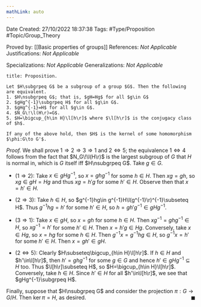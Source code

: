 ```yaml
---
mathLink: auto
---
```


<div class="topSpace"></div>

Date Created: 27/10/2022 18:37:38
Tags: #Type/Proposition #Topic/Group_Theory

Proved by: [[Basic properties of groups]]
References: _Not Applicable_
Justifications: _Not Applicable_

Specializations: _Not Applicable_
Generalizations: _Not Applicable_

``` ad-Proposition
title: Proposition.

Let $H\subgrpeq G$ be a subgroup of a group $G$. Then the following are equivalent.
1. $H\nsubgrpeq G$; that is, $gH=Hg$ for all $g\in G$
2. $gHg^{-1}\subgrpeq H$ for all $g\in G$.
3. $gHg^{-1}=H$ for all $g\in G$.
4. $N_G\!\l(H\r)=G$.
5. $H=\bigcup_{h\in H}\l[h\r]$ where $\l[h\r]$ is the conjugacy class of $h$.

If any of the above hold, then $H$ is the kernel of some homomorphism $\phi:G\to G'$.

```

<i>Proof.</i> We shall prove $1\Rightarrow2\Rightarrow3\Rightarrow1$ and $2\Leftrightarrow5$; the equivalence $1\Leftrightarrow4$ follows from the fact that $N_G\!\l(H\r)$ is the largest subgroup of $G$ that $H$ is normal in, which is $G$ itself iff $H\nsubgrpeq G$. Take $g\in G$.
* ($1\Rightarrow2$): Take $x\in gHg^{-1}$, so $x=ghg^{-1}$ for some $h\in H$. Then $xg=gh$, so $xg\in gH=Hg$ and thus $xg=h'g$ for some $h'\in H$. Observe then that $x=h'\in H$.

* ($2\Rightarrow3$): Take $h\in H$, so $g^{-1}hg\in g^{-1}H\l(g^{-1}\r)^{-1}\subseteq H$. Thus $g^{-1}hg=h'$ for some $h'\in H$, so $h=gh'g^{-1}\in gHg^{-1}$.
* ($3\Rightarrow1$): Take $x\in gH$, so $x=gh$ for some $h\in H$. Then $xg^{-1}=ghg^{-1}\in H$, so $xg^{-1}=h'$ for some $h'\in H$. Then $x=h'g\in Hg$. Conversely, take $x\in Hg$, so $x=hg$ for some $h\in H$. Then $g^{-1}x=g^{-1}hg\in H$, so $g^{-1}x=h'$ for some $h'\in H$. Then $x=gh'\in gH$.
* ($2\Leftrightarrow5$): Clearly $H\subseteq\bigcup_{h\in H}\l[h\r]$. If $h\in H$ and $h'\in\l[h\r]$, then $h'=ghg^{-1}$ for some $g\in G$ and hence $h'\in gHg^{-1}\subseteq H$ too. Thus $\l[h\r]\subseteq H$, so $H=\bigcup_{h\in H}\l[h\r]$. Conversely, take $h\in H$. Since $h'\in H$ for all $h'\in\l[h\r]$, we see that $gHg^{-1}\subgrpeq H$.

Finally, suppose that $H\nsubgrpeq G$ and consider the projection $\pi:G\to G/H$. Then $\ker\pi=H$, as desired.<span style="float:right;">$\blacksquare$</span>
